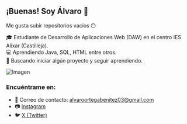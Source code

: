 ## ¡Buenas! Soy Álvaro 👋

Me gusta subir repositorios vacíos 😶

🎓 Estudiante de Desarrollo de Aplicaciones Web (DAW) en el centro IES Alixar (Castilleja).  
💻 Aprendiendo Java, SQL, HTML entre otros.  
🚀 Buscando iniciar algún proyecto y seguir aprendiendo.  

![Imagen](/pablomotosVCS.png)

### Encuéntrame en:

- 📧 Correo de contacto: alvaroortegabenitez03@gmail.com  
- 📷 [Instagram](https://www.instagram.com/alviam._/)  
- 🐦 [X (Twitter)](https://x.com/Arvarisu)






